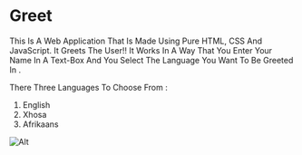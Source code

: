 # Greet
This Is A Web Application That Is Made Using Pure HTML, CSS And JavaScript.
It Greets The User!!
It Works In A Way That You Enter Your Name In A Text-Box And You Select The Language You Want To Be Greeted In .
 
There Three Languages To Choose From :
1. English
2. Xhosa
3. Afrikaans 

![Alt](https://repobeats.axiom.co/api/embed/53f6108544444fb4572c560c267f9846afb6071c.svg "Repobeats analytics image")
